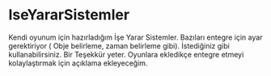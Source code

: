 # IseYararSistemler
Kendi oyunum için hazırladığım İşe Yarar Sistemler.
Bazıları entegre için ayar gerektiriyor ( Obje belirleme, zaman belirleme gibi). İstediğiniz gibi kullanabilirsiniz. Bir Teşekkür yeter. Oyunlara ekledikçe entegre etmeyi kolaylaştırmak için açıklama ekleyeceğim.

